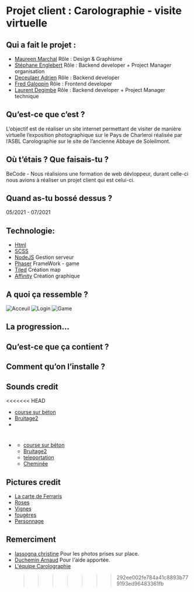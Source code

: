 # Projet client : Carolographie - visite virtuelle

## Qui a fait le projet :

- [Maureen Marchal](https://github.com/Maureenm41) Rôle : Design & Graphisme
- [Stéphane Englebert](https://github.com/stephane-englebert) Rôle : Backend developer + Project Manager organisation
- [Deceulaer Adrien](https://github.com/DeceulaerAdrien) Rôle : Backend developer
- [Fred Galoppin](https://github.com/fredgaloppin) Rôle : Frontend developer
- [Laurent Degimbe](https://github.com/DegimbeLaurent) Rôle : Backend developer + Project Manager technique

## Qu’est-ce que c’est ?

L’objectif est de réaliser un site internet permettant de visiter de manière virtuelle
l’exposition photographique sur le Pays de Charleroi réalisée par l’ASBL Carolographie sur le
site de l’ancienne Abbaye de Soleilmont.

## Où t’étais ? Que faisais-tu ?

BeCode - Nous réalisions une formation de web dévloppeur, durant celle-ci nous avions à réaliser un projet client qui est celui-ci.

## Quand as-tu bossé dessus ?

05/2021 - 07/2021

## Technologie:

- [Html]()
- [SCSS]()
- [NodeJS](https://nodejs.org/en/) Gestion serveur
- [Phaser](https://phaser.io/) FrameWork - game
- [Tiled](https://www.mapeditor.org/) Création map
- [Affinity](https://affinity.serif.com/fr/designer/) Création graphique

## A quoi ça ressemble ?

![Acceuil](https://github.com/DegimbeLaurent/Carolographie-App/blob/main/src/assets/readme/home.PNG)
![Login](https://github.com/DegimbeLaurent/Carolographie-App/blob/main/src/assets/readme/login.PNG)
![Game](https://github.com/DegimbeLaurent/Carolographie-App/blob/main/src/assets/readme/game.PNG)

## La progression…

## Qu’est-ce que ça contient ?

## Comment qu’on l’installe ?

## Sounds credit

<<<<<<< HEAD

- [course sur béton](https://www.sound-fishing.net/bruitages/humain)
- [Bruitage2](https://www.sound-fishing.net/bruitages/oiseaux-ambiances)
- [](https://www.sound-fishing.net/bruitages/toon)
- # [](https://www.sound-fishing.net/bruitages/feu)
  - [course sur béton](https://www.sound-fishing.net/bruitages/humain)
  - [Bruitage2](https://www.sound-fishing.net/bruitages/oiseaux-ambiances)
  - [teleportation](https://www.sound-fishing.net/bruitages/toon)
  - [Cheminée](https://www.sound-fishing.net/bruitages/feu)

## Pictures credit

- [La carte de Ferraris](https://www.kbr.be/fr/projets/la-carte-de-ferraris/)
- [Roses](https://pixabay.com/?utm_source=link-attribution&utm_medium=referral&utm_campaign=image&utm_content=576064)
- [Vignes](https://pixabay.com/?utm_source=link-attribution&utm_medium=referral&utm_campaign=image&utm_content=2026424)
- [fougères](https://pixabay.com/?utm_source=link-attribution&utm_medium=referral&utm_campaign=image&utm_content=297080)
- [Personnage](https://erikari.itch.io/elements-supremacy-assets)

## Remerciment

- [Iassogna christine]() Pour les photos prises sur place.
- [Duchemin Arnaud](https://github.com/Cervant3s) Pour l'aide apportée.
- [L'équipe Carolographie](https://www.carolographie.be/)
  > > > > > > > 292ee002fe784a41c8893b779193ed96483361fb
